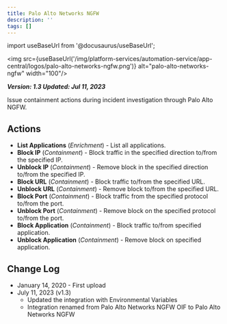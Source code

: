 ```yaml
---
title: Palo Alto Networks NGFW
description: ''
tags: []
---
```

import useBaseUrl from '@docusaurus/useBaseUrl';

<img src={useBaseUrl('/img/platform-services/automation-service/app-central/logos/palo-alto-networks-ngfw.png')} alt="palo-alto-networks-ngfw" width="100"/>

***Version: 1.3
Updated: Jul 11, 2023***

Issue containment actions during incident investigation through Palo Alto NGFW.

## Actions

* **List Applications** (*Enrichment*) - List all applications.
* **Block IP** (*Containment*) - Block traffic in the specified direction to/from the specified IP.
* **Unblock IP** (*Containment*) - Remove block in the specified direction to/from the specified IP.
* **Block URL** (*Containment*) - Block traffic to/from the specified URL.
* **Unblock URL** (*Containment*) - Remove block to/from the specified URL.
* **Block Port** (*Containment*) - Block traffic from the specified protocol to/from the port.
* **Unblock Port** (*Containment*) - Remove block on the specified protocol to/from the port.
* **Block Application** (*Containment*) - Block traffic to/from specified application.
* **Unblock Application** (*Containment*) - Remove block on specified application.

## Change Log

* January 14, 2020 - First upload
* July 11, 2023 (v1.3)
	+ Updated the integration with Environmental Variables
	+ Integration renamed from Palo Alto Networks NGFW OIF to Palo Alto Networks NGFW
